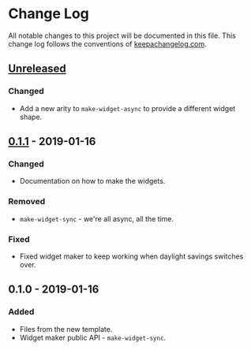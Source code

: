 # Change Log
All notable changes to this project will be documented in this file. This change log follows the conventions of [keepachangelog.com](http://keepachangelog.com/).

## [Unreleased]
### Changed
- Add a new arity to `make-widget-async` to provide a different widget shape.

## [0.1.1] - 2019-01-16
### Changed
- Documentation on how to make the widgets.

### Removed
- `make-widget-sync` - we're all async, all the time.

### Fixed
- Fixed widget maker to keep working when daylight savings switches over.

## 0.1.0 - 2019-01-16
### Added
- Files from the new template.
- Widget maker public API - `make-widget-sync`.

[Unreleased]: https://github.com/your-name/cljcv/compare/0.1.1...HEAD
[0.1.1]: https://github.com/your-name/cljcv/compare/0.1.0...0.1.1
